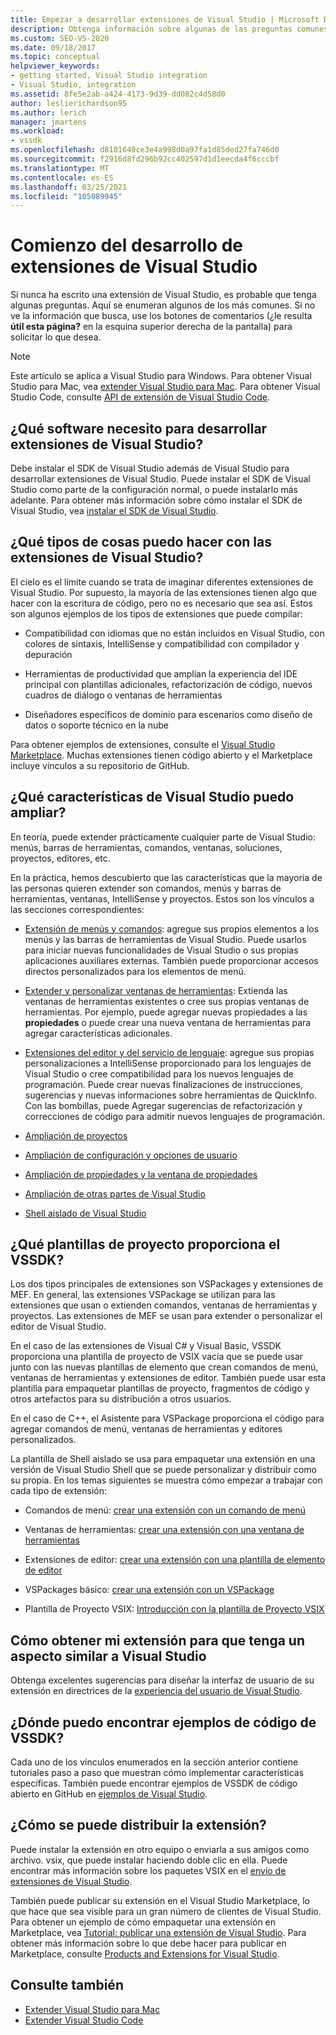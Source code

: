 ```yaml
---
title: Empezar a desarrollar extensiones de Visual Studio | Microsoft Docs
description: Obtenga información sobre algunas de las preguntas comunes que puede tener la primera vez que empiece a escribir una extensión de Visual Studio.
ms.custom: SEO-VS-2020
ms.date: 09/18/2017
ms.topic: conceptual
helpviewer_keywords:
- getting started, Visual Studio integration
- Visual Studio, integration
ms.assetid: 8fe5e2ab-a424-4173-9d39-dd082c4d58d0
author: leslierichardson95
ms.author: lerich
manager: jmartens
ms.workload:
- vssdk
ms.openlocfilehash: d8101640ce3e4a998d0a97fa1d85ded27fa746d0
ms.sourcegitcommit: f2916d8fd296b92cc402597d1d1eecda4f6cccbf
ms.translationtype: MT
ms.contentlocale: es-ES
ms.lasthandoff: 03/25/2021
ms.locfileid: "105089945"
---
```

# <a name="starting-to-develop-visual-studio-extensions"></a>Comienzo del desarrollo de extensiones de Visual Studio

Si nunca ha escrito una extensión de Visual Studio, es probable que tenga algunas preguntas. Aquí se enumeran algunos de los más comunes. Si no ve la información que busca, use los botones de comentarios (¿le resulta **útil esta página?** en la esquina superior derecha de la pantalla) para solicitar lo que desea.

> [!NOTE]
> Este artículo se aplica a Visual Studio para Windows. Para obtener Visual Studio para Mac, vea [extender Visual Studio para Mac](/visualstudio/mac/extending-visual-studio-mac). Para obtener Visual Studio Code, consulte [API de extensión de Visual Studio Code](https://code.visualstudio.com/api).

## <a name="what-software-do-i-need-to-develop-visual-studio-extensions"></a>¿Qué software necesito para desarrollar extensiones de Visual Studio?

Debe instalar el SDK de Visual Studio además de Visual Studio para desarrollar extensiones de Visual Studio. Puede instalar el SDK de Visual Studio como parte de la configuración normal, o puede instalarlo más adelante. Para obtener más información sobre cómo instalar el SDK de Visual Studio, vea [instalar el SDK de Visual Studio](../extensibility/installing-the-visual-studio-sdk.md).

## <a name="what-kinds-of-things-can-i-do-with-visual-studio-extensions"></a>¿Qué tipos de cosas puedo hacer con las extensiones de Visual Studio?

El cielo es el límite cuando se trata de imaginar diferentes extensiones de Visual Studio. Por supuesto, la mayoría de las extensiones tienen algo que hacer con la escritura de código, pero no es necesario que sea así. Estos son algunos ejemplos de los tipos de extensiones que puede compilar:

- Compatibilidad con idiomas que no están incluidos en Visual Studio, con colores de sintaxis, IntelliSense y compatibilidad con compilador y depuración

- Herramientas de productividad que amplían la experiencia del IDE principal con plantillas adicionales, refactorización de código, nuevos cuadros de diálogo o ventanas de herramientas

- Diseñadores específicos de dominio para escenarios como diseño de datos o soporte técnico en la nube

Para obtener ejemplos de extensiones, consulte el [Visual Studio Marketplace](https://marketplace.visualstudio.com/vs). Muchas extensiones tienen código abierto y el Marketplace incluye vínculos a su repositorio de GitHub.

## <a name="which-visual-studio-features-can-i-extend"></a>¿Qué características de Visual Studio puedo ampliar?

En teoría, puede extender prácticamente cualquier parte de Visual Studio: menús, barras de herramientas, comandos, ventanas, soluciones, proyectos, editores, etc.

En la práctica, hemos descubierto que las características que la mayoría de las personas quieren extender son comandos, menús y barras de herramientas, ventanas, IntelliSense y proyectos. Estos son los vínculos a las secciones correspondientes:

- [Extensión de menús y comandos](../extensibility/extending-menus-and-commands.md): agregue sus propios elementos a los menús y las barras de herramientas de Visual Studio. Puede usarlos para iniciar nuevas funcionalidades de Visual Studio o sus propias aplicaciones auxiliares externas. También puede proporcionar accesos directos personalizados para los elementos de menú.

- [Extender y personalizar ventanas de herramientas](../extensibility/extending-and-customizing-tool-windows.md): Extienda las ventanas de herramientas existentes o cree sus propias ventanas de herramientas. Por ejemplo, puede agregar nuevas propiedades a las **propiedades** o puede crear una nueva ventana de herramientas para agregar características adicionales.

- [Extensiones del editor y del servicio de lenguaje](../extensibility/editor-and-language-service-extensions.md): agregue sus propias personalizaciones a IntelliSense proporcionado para los lenguajes de Visual Studio o cree compatibilidad para los nuevos lenguajes de programación. Puede crear nuevas finalizaciones de instrucciones, sugerencias y nuevas informaciones sobre herramientas de QuickInfo. Con las bombillas, puede Agregar sugerencias de refactorización y correcciones de código para admitir nuevos lenguajes de programación.

- [Ampliación de proyectos](../extensibility/extending-projects.md)

- [Ampliación de configuración y opciones de usuario](../extensibility/extending-user-settings-and-options.md)

- [Ampliación de propiedades y la ventana de propiedades](../extensibility/extending-properties-and-the-property-window.md)

- [Ampliación de otras partes de Visual Studio](../extensibility/extending-other-parts-of-visual-studio.md)

- [Shell aislado de Visual Studio](https://visualstudio.microsoft.com/vs/older-downloads/isolated-shell/)

## <a name="what-project-templates-are-provided-by-the-vssdk"></a><a name="BKMK_ProjectTemplate"></a> ¿Qué plantillas de proyecto proporciona el VSSDK?
 Los dos tipos principales de extensiones son VSPackages y extensiones de MEF. En general, las extensiones VSPackage se utilizan para las extensiones que usan o extienden comandos, ventanas de herramientas y proyectos. Las extensiones de MEF se usan para extender o personalizar el editor de Visual Studio.

 En el caso de las extensiones de Visual C# y Visual Basic, VSSDK proporciona una plantilla de proyecto de VSIX vacía que se puede usar junto con las nuevas plantillas de elemento que crean comandos de menú, ventanas de herramientas y extensiones de editor. También puede usar esta plantilla para empaquetar plantillas de proyecto, fragmentos de código y otros artefactos para su distribución a otros usuarios.

 En el caso de C++, el Asistente para VSPackage proporciona el código para agregar comandos de menú, ventanas de herramientas y editores personalizados.

 La plantilla de Shell aislado se usa para empaquetar una extensión en una versión de Visual Studio Shell que se puede personalizar y distribuir como su propia. En los temas siguientes se muestra cómo empezar a trabajar con cada tipo de extensión:

- Comandos de menú: [crear una extensión con un comando de menú](../extensibility/creating-an-extension-with-a-menu-command.md)

- Ventanas de herramientas: [crear una extensión con una ventana de herramientas](../extensibility/creating-an-extension-with-a-tool-window.md)

- Extensiones de editor: [crear una extensión con una plantilla de elemento de editor](../extensibility/creating-an-extension-with-an-editor-item-template.md)

- VSPackages básico: [crear una extensión con un VSPackage](../extensibility/creating-an-extension-with-a-vspackage.md)

- Plantilla de Proyecto VSIX: [Introducción con la plantilla de Proyecto VSIX](../extensibility/getting-started-with-the-vsix-project-template.md)

## <a name="how-do-i-get-my-extension-to-look-like-visual-studio"></a>Cómo obtener mi extensión para que tenga un aspecto similar a Visual Studio
 Obtenga excelentes sugerencias para diseñar la interfaz de usuario de su extensión en directrices de la [experiencia del usuario de Visual Studio](../extensibility/ux-guidelines/visual-studio-user-experience-guidelines.md).

## <a name="where-can-i-find-examples-of-vssdk-code"></a>¿Dónde puedo encontrar ejemplos de código de VSSDK?
 Cada uno de los vínculos enumerados en la sección anterior contiene tutoriales paso a paso que muestran cómo implementar características específicas. También puede encontrar ejemplos de VSSDK de código abierto en GitHub en [ejemplos de Visual Studio](https://github.com/Microsoft/VSSDK-Extensibility-Samples).

## <a name="how-can-i-distribute-my-extension"></a>¿Cómo se puede distribuir la extensión?
 Puede instalar la extensión en otro equipo o enviarla a sus amigos como archivo. vsix, que puede instalar haciendo doble clic en ella. Puede encontrar más información sobre los paquetes VSIX en el [envío de extensiones de Visual Studio](../extensibility/shipping-visual-studio-extensions.md).

 También puede publicar su extensión en el Visual Studio Marketplace, lo que hace que sea visible para un gran número de clientes de Visual Studio. Para obtener un ejemplo de cómo empaquetar una extensión en Marketplace, vea [Tutorial: publicar una extensión de Visual Studio](../extensibility/walkthrough-publishing-a-visual-studio-extension.md). Para obtener más información sobre lo que debe hacer para publicar en Marketplace, consulte [Products and Extensions for Visual Studio](/azure/devops/extend/overview?view=vsts&preserve-view=true).

## <a name="see-also"></a>Consulte también

- [Extender Visual Studio para Mac](/visualstudio/mac/extending-visual-studio-mac)
- [Extender Visual Studio Code](https://code.visualstudio.com/api)